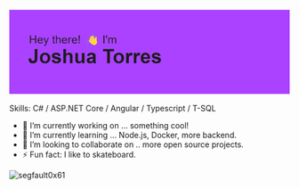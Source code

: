 ![](https://raw.githubusercontent.com/segfault0x61/segfault0x61/main/header.png)




Skills: C# / ASP.NET Core / Angular / Typescript / T-SQL

- 🔭 I’m currently working on ... something cool! 
- 🌱 I’m currently learning ... Node.js, Docker, more backend. 
- 👯 I’m looking to collaborate on .. more open source projects. 
- ⚡ Fun fact: I like to skateboard. 


<p><img align="left" src="https://github-readme-stats.vercel.app/api/top-langs?username=segfault0x61&show_icons=true&locale=en&layout=compact&hide=c,html&theme=tokyonight" alt="segfault0x61" /></p>

<!-- <p>&nbsp;<img align="center" src="https://github-readme-stats.vercel.app/api?username=segfault0x61&show_icons=true&locale=en" alt="segfault0x61" /></p> -->
 

